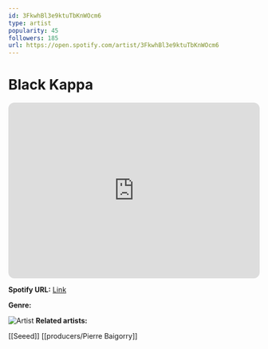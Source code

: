 ```yaml
---
id: 3FkwhBl3e9ktuTbKnWOcm6
type: artist
popularity: 45
followers: 185
url: https://open.spotify.com/artist/3FkwhBl3e9ktuTbKnWOcm6
---
```

# Black Kappa

<iframe style="border-radius:12px" src="https://open.spotify.com/embed/artist/3FkwhBl3e9ktuTbKnWOcm6" width="100%" height="352" frameBorder="0" allowfullscreen="" allow="autoplay; clipboard-write; encrypted-media; fullscreen; picture-in-picture" loading="lazy"></iframe>

**Spotify URL:** [Link](https://open.spotify.com/artist/3FkwhBl3e9ktuTbKnWOcm6)

**Genre:** 

![Artist](https://i.scdn.co/image/ab67616d0000b273da1c66ecaa9147c4239ab0f8)
**Related artists:**

[[Seeed]]
[[producers/Pierre Baigorry]]
